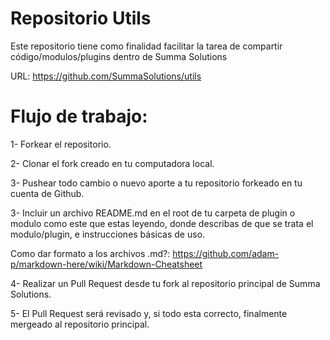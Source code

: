 Repositorio Utils
=================

Este repositorio tiene como finalidad facilitar la tarea de compartir código/modulos/plugins dentro de Summa Solutions

URL: https://github.com/SummaSolutions/utils

Flujo de trabajo:
=================
1- Forkear el repositorio.

2- Clonar el fork creado en tu computadora local.

3- Pushear todo cambio o nuevo aporte a tu repositorio forkeado en tu cuenta de Github.

3- Incluir un archivo README.md en el root de tu carpeta de plugin o modulo como este que estas leyendo, donde describas de que se trata el modulo/plugin, e instrucciones básicas de uso.

Como dar formato a los archivos .md?:
https://github.com/adam-p/markdown-here/wiki/Markdown-Cheatsheet

4- Realizar un Pull Request desde tu fork al repositorio principal de Summa Solutions.

5- El Pull Request será revisado y, si todo esta correcto, finalmente mergeado al repositorio principal.
